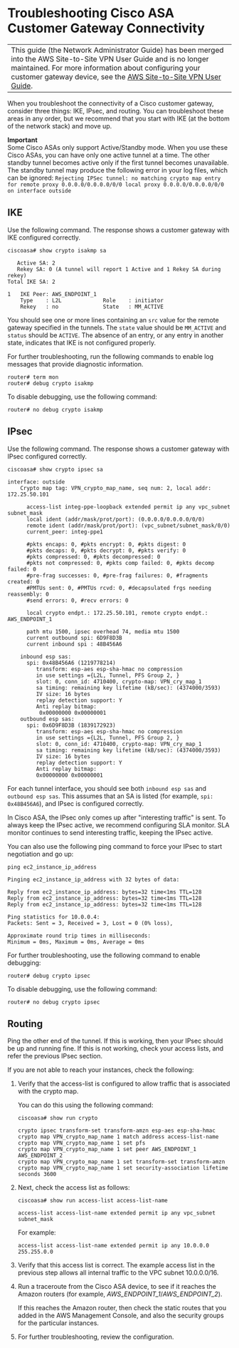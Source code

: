 # Troubleshooting Cisco ASA Customer Gateway Connectivity<a name="Cisco_ASA_Troubleshooting"></a>


|  | 
| --- |
| This guide \(the Network Administrator Guide\) has been merged into the AWS Site\-to\-Site VPN User Guide and is no longer maintained\. For more information about configuring your customer gateway device, see the [AWS Site\-to\-Site VPN User Guide](https://docs.aws.amazon.com/vpn/latest/s2svpn/your-cgw.html)\. | 

When you troubleshoot the connectivity of a Cisco customer gateway, consider three things: IKE, IPsec, and routing\. You can troubleshoot these areas in any order, but we recommend that you start with IKE \(at the bottom of the network stack\) and move up\.

**Important**  
Some Cisco ASAs only support Active/Standby mode\. When you use these Cisco ASAs, you can have only one active tunnel at a time\. The other standby tunnel becomes active only if the first tunnel becomes unavailable\. The standby tunnel may produce the following error in your log files, which can be ignored: `Rejecting IPSec tunnel: no matching crypto map entry for remote proxy 0.0.0.0/0.0.0.0/0/0 local proxy 0.0.0.0/0.0.0.0/0/0 on interface outside` 

## IKE<a name="ASA_IKE"></a>

Use the following command\. The response shows a customer gateway with IKE configured correctly\.

```
ciscoasa# show crypto isakmp sa
```

```
   Active SA: 2
   Rekey SA: 0 (A tunnel will report 1 Active and 1 Rekey SA during rekey)
Total IKE SA: 2

1   IKE Peer: AWS_ENDPOINT_1
    Type    : L2L             Role    : initiator
    Rekey   : no              State   : MM_ACTIVE
```

You should see one or more lines containing an `src` value for the remote gateway specified in the tunnels\. The `state` value should be `MM_ACTIVE` and `status` should be `ACTIVE`\. The absence of an entry, or any entry in another state, indicates that IKE is not configured properly\.

For further troubleshooting, run the following commands to enable log messages that provide diagnostic information\.

```
router# term mon
router# debug crypto isakmp
```

To disable debugging, use the following command:

```
router# no debug crypto isakmp
```

## IPsec<a name="ASA_IPsec"></a>

Use the following command\. The response shows a customer gateway with IPsec configured correctly\.

```
ciscoasa# show crypto ipsec sa
```

```
interface: outside
    Crypto map tag: VPN_crypto_map_name, seq num: 2, local addr: 172.25.50.101

      access-list integ-ppe-loopback extended permit ip any vpc_subnet subnet_mask
      local ident (addr/mask/prot/port): (0.0.0.0/0.0.0.0/0/0)
      remote ident (addr/mask/prot/port): (vpc_subnet/subnet_mask/0/0)
      current_peer: integ-ppe1

      #pkts encaps: 0, #pkts encrypt: 0, #pkts digest: 0
      #pkts decaps: 0, #pkts decrypt: 0, #pkts verify: 0
      #pkts compressed: 0, #pkts decompressed: 0
      #pkts not compressed: 0, #pkts comp failed: 0, #pkts decomp failed: 0
      #pre-frag successes: 0, #pre-frag failures: 0, #fragments created: 0
      #PMTUs sent: 0, #PMTUs rcvd: 0, #decapsulated frgs needing reassembly: 0
      #send errors: 0, #recv errors: 0

      local crypto endpt.: 172.25.50.101, remote crypto endpt.: AWS_ENDPOINT_1

      path mtu 1500, ipsec overhead 74, media mtu 1500
      current outbound spi: 6D9F8D3B
      current inbound spi : 48B456A6

    inbound esp sas:
      spi: 0x48B456A6 (1219778214)
         transform: esp-aes esp-sha-hmac no compression
         in use settings ={L2L, Tunnel, PFS Group 2, }
         slot: 0, conn_id: 4710400, crypto-map: VPN_cry_map_1
         sa timing: remaining key lifetime (kB/sec): (4374000/3593)
         IV size: 16 bytes
         replay detection support: Y
         Anti replay bitmap:
          0x00000000 0x00000001
    outbound esp sas:
      spi: 0x6D9F8D3B (1839172923)
         transform: esp-aes esp-sha-hmac no compression
         in use settings ={L2L, Tunnel, PFS Group 2, }
         slot: 0, conn_id: 4710400, crypto-map: VPN_cry_map_1
         sa timing: remaining key lifetime (kB/sec): (4374000/3593)
         IV size: 16 bytes
         replay detection support: Y
         Anti replay bitmap:
         0x00000000 0x00000001
```

For each tunnel interface, you should see both `inbound esp sas` and `outbound esp sas`\. This assumes that an SA is listed \(for example, `spi: 0x48B456A6`\), and IPsec is configured correctly\.

In Cisco ASA, the IPsec only comes up after "interesting traffic" is sent\. To always keep the IPsec active, we recommend configuring SLA monitor\. SLA monitor continues to send interesting traffic, keeping the IPsec active\.

You can also use the following ping command to force your IPsec to start negotiation and go up:

```
ping ec2_instance_ip_address
```

```
Pinging ec2_instance_ip_address with 32 bytes of data:

Reply from ec2_instance_ip_address: bytes=32 time<1ms TTL=128
Reply from ec2_instance_ip_address: bytes=32 time<1ms TTL=128
Reply from ec2_instance_ip_address: bytes=32 time<1ms TTL=128

Ping statistics for 10.0.0.4:
Packets: Sent = 3, Received = 3, Lost = 0 (0% loss),

Approximate round trip times in milliseconds:
Minimum = 0ms, Maximum = 0ms, Average = 0ms
```

For further troubleshooting, use the following command to enable debugging:

```
router# debug crypto ipsec
```

To disable debugging, use the following command:

```
router# no debug crypto ipsec
```

## Routing<a name="ASA_Tunnel"></a>

Ping the other end of the tunnel\. If this is working, then your IPsec should be up and running fine\. If this is not working, check your access lists, and refer the previous IPsec section\.

If you are not able to reach your instances, check the following:

1. Verify that the access\-list is configured to allow traffic that is associated with the crypto map\.

   You can do this using the following command:

   ```
   ciscoasa# show run crypto
   ```

   ```
   crypto ipsec transform-set transform-amzn esp-aes esp-sha-hmac
   crypto map VPN_crypto_map_name 1 match address access-list-name
   crypto map VPN_crypto_map_name 1 set pfs
   crypto map VPN_crypto_map_name 1 set peer AWS_ENDPOINT_1 AWS_ENDPOINT_2
   crypto map VPN_crypto_map_name 1 set transform-set transform-amzn
   crypto map VPN_crypto_map_name 1 set security-association lifetime seconds 3600
   ```

1. Next, check the access list as follows:

   ```
   ciscoasa# show run access-list access-list-name
   ```

   ```
   access-list access-list-name extended permit ip any vpc_subnet subnet_mask
   ```

   For example:

   ```
   access-list access-list-name extended permit ip any 10.0.0.0 255.255.0.0
   ```

1. Verify that this access list is correct\. The example access list in the previous step allows all internal traffic to the VPC subnet 10\.0\.0\.0/16\.

1. Run a traceroute from the Cisco ASA device, to see if it reaches the Amazon routers \(for example, *AWS\_ENDPOINT\_1*/*AWS\_ENDPOINT\_2*\)\.

   If this reaches the Amazon router, then check the static routes that you added in the AWS Management Console, and also the security groups for the particular instances\.

1. For further troubleshooting, review the configuration\.